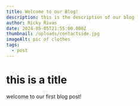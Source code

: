 ```yaml
---
title: Welcome to our Blog!
description: this is the description of our blog
author: Ricky Rivas
date: 2024-05-05T21:55:00.000Z
thumbnail: /uploads/contactside.jpg
imageAlt: pic of clothes
tags:
  - post
---
```

# this is a title
welcome to our first blog post! 

